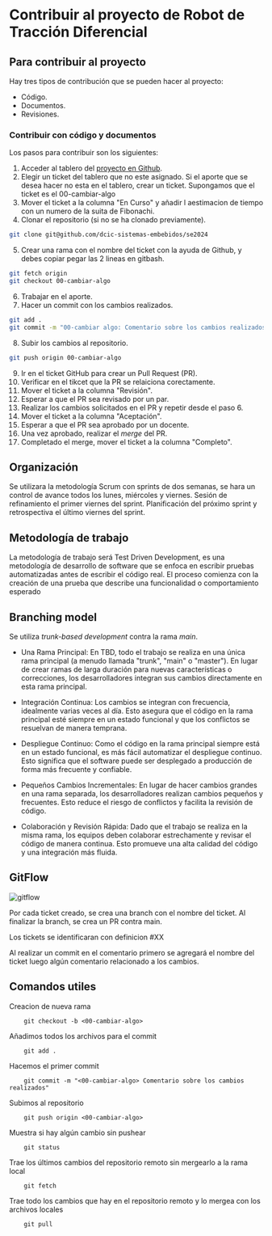 # Contribuir al proyecto de Robot de Tracción Diferencial

## Para contribuir al proyecto

Hay tres tipos de contribución que se pueden hacer al proyecto:

- Código.
- Documentos.
- Revisiones.

### Contribuir con código y documentos

Los pasos para contribuir son los siguientes:

1. Acceder al tablero del [proyecto en Github](https://github.com/orgs/dcic-sistemas-embebidos/projects/2/views/1).
2. Elegir un ticket del tablero que no este asignado. Si el aporte que se desea
   hacer no esta en el tablero, crear un ticket. Supongamos que el ticket
es el 00-cambiar-algo
3. Mover el ticket a la columna "En Curso" y añadir l aestimacion de tiempo con un numero de la suita de Fibonachi.
4. Clonar el repositorio (si no se ha clonado previamente).
```bash
git clone git@github.com/dcic-sistemas-embebidos/se2024
```
5. Crear una rama con el nombre del ticket con la ayuda de Github, y debes copiar pegar las 2 lineas en gitbash.
```bash
git fetch origin
git checkout 00-cambiar-algo

```
6. Trabajar en el aporte.
7. Hacer un commit con los cambios realizados.
```bash
git add .
git commit -m "00-cambiar algo: Comentario sobre los cambios realizados"
```
8. Subir los cambios al repositorio.
```bash
git push origin 00-cambiar-algo
```
9. Ir en el ticket GitHub para crear un Pull Request (PR).
10. Verificar en el tikcet que la PR se relaiciona corectamente.
11. Mover el ticket a la columna "Revisión".
12. Esperar a que el PR sea revisado por un par.
13. Realizar los cambios solicitados en el PR y repetir desde el paso 6.
14. Mover el ticket a la columna "Aceptación".
15. Esperar a que el PR sea aprobado por un docente.
16. Una vez aprobado, realizar el _merge_ del PR.
17. Completado el merge, mover el ticket a la columna "Completo".

## Organización

Se utilizara la metodología Scrum con sprints de dos semanas, se hara un
control de avance todos los lunes, miércoles y viernes. Sesión de refinamiento el
primer viernes del sprint. Planificación del próximo sprint y retrospectiva el
último viernes del sprint.

## Metodología de trabajo

La metodología de trabajo será Test Driven Development, es una metodología de
desarrollo de software que se enfoca en escribir pruebas automatizadas antes de
escribir el código real. El proceso comienza con la creación de una prueba que
describe una funcionalidad o comportamiento esperado

## Branching model

Se utiliza _trunk-based development_ contra la rama _main_.

- Una Rama Principal: En TBD, todo el trabajo se realiza en una única rama
  principal (a menudo llamada "trunk", "main" o "master"). En lugar de crear
ramas de larga duración para nuevas características o correcciones, los
desarrolladores integran sus cambios directamente en esta rama principal.

- Integración Continua: Los cambios se integran con frecuencia, idealmente
  varias veces al día. Esto asegura que el código en la rama principal esté
siempre en un estado funcional y que los conflictos se resuelvan de manera
temprana.

- Despliegue Continuo: Como el código en la rama principal siempre está en un
  estado funcional, es más fácil automatizar el despliegue continuo. Esto
significa que el software puede ser desplegado a producción de forma más
frecuente y confiable.

- Pequeños Cambios Incrementales: En lugar de hacer cambios grandes en una rama
  separada, los desarrolladores realizan cambios pequeños y frecuentes. Esto
reduce el riesgo de conflictos y facilita la revisión de código.

- Colaboración y Revisión Rápida: Dado que el trabajo se realiza en la misma
  rama, los equipos deben colaborar estrechamente y revisar el código de manera
continua. Esto promueve una alta calidad del código y una integración más
fluida.

## GitFlow

![gitflow](gitflow.jpg)

Por cada ticket creado, se crea una branch con el nombre del ticket. Al
finalizar la branch, se crea un PR contra main.

Los tickets se identificaran con definicion #XX

Al realizar un commit en el comentario primero se agregará el nombre del ticket
luego algún comentario relacionado a los cambios.

## Comandos utiles

Creacion de nueva rama

```
	git checkout -b <00-cambiar-algo>
```

Añadimos todos los archivos para el commit

```
	git add .
```

Hacemos el primer commit

```
	git commit -m "<00-cambiar-algo> Comentario sobre los cambios realizados"
```

Subimos al repositorio

```
	git push origin <00-cambiar-algo>
```

Muestra si hay algún cambio sin pushear

```
	git status
```

Trae los últimos cambios del repositorio remoto sin mergearlo a la rama local

```
	git fetch
```

Trae todo los cambios que hay en el repositorio remoto y lo mergea con los archivos locales

```
	git pull
```

